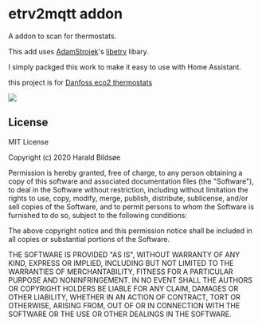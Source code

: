 # etrv2mqtt addon

A addon to scan for thermostats.

This add uses [AdamStrojek](https://github.com/AdamStrojek)'s [libetrv](https://github.com/AdamStrojek/libetrv) libary.

I simply packged this work to make it easy to use with Home Assistant.

this project is for [Danfoss eco2 thermostats](https://www.danfoss.com/en-gb/products/radiator-and-room-thermostats/dhs/radiator-thermostats/electronic-radiator-thermostats/#tab-overview)

![](https://medieserver.jemogfix.dk/api/v1/products/GetPrimaryProductImage?productGroupNumber=8113&productNumber=9049144&shopLanguage=1&previewSize=700)

## License

MIT License

Copyright (c) 2020 Harald Bildsøe

Permission is hereby granted, free of charge, to any person obtaining a copy
of this software and associated documentation files (the "Software"), to deal
in the Software without restriction, including without limitation the rights
to use, copy, modify, merge, publish, distribute, sublicense, and/or sell
copies of the Software, and to permit persons to whom the Software is
furnished to do so, subject to the following conditions:

The above copyright notice and this permission notice shall be included in all
copies or substantial portions of the Software.

THE SOFTWARE IS PROVIDED "AS IS", WITHOUT WARRANTY OF ANY KIND, EXPRESS OR
IMPLIED, INCLUDING BUT NOT LIMITED TO THE WARRANTIES OF MERCHANTABILITY,
FITNESS FOR A PARTICULAR PURPOSE AND NONINFRINGEMENT. IN NO EVENT SHALL THE
AUTHORS OR COPYRIGHT HOLDERS BE LIABLE FOR ANY CLAIM, DAMAGES OR OTHER
LIABILITY, WHETHER IN AN ACTION OF CONTRACT, TORT OR OTHERWISE, ARISING FROM,
OUT OF OR IN CONNECTION WITH THE SOFTWARE OR THE USE OR OTHER DEALINGS IN THE
SOFTWARE.